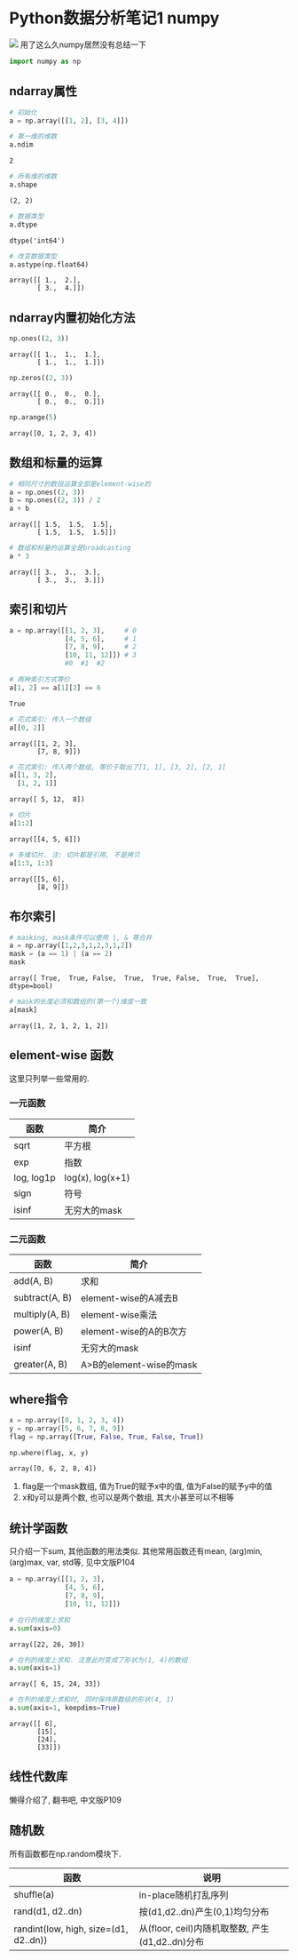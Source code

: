 # Python数据分析笔记1 numpy


![](https://my-imgshare.oss-cn-shenzhen.aliyuncs.com/56167711_p0.jpg)
用了这么久numpy居然没有总结一下
<!--more-->



```python
import numpy as np
```

## ndarray属性


```python
# 初始化
a = np.array([[1, 2], [3, 4]])
```


```python
# 第一维的维数
a.ndim
```




    2




```python
# 所有维的维数
a.shape
```




    (2, 2)




```python
# 数据类型
a.dtype
```




    dtype('int64')




```python
# 改变数据类型
a.astype(np.float64)
```




    array([[ 1.,  2.],
           [ 3.,  4.]])



## ndarray内置初始化方法


```python
np.ones((2, 3))
```




    array([[ 1.,  1.,  1.],
           [ 1.,  1.,  1.]])




```python
np.zeros((2, 3))
```




    array([[ 0.,  0.,  0.],
           [ 0.,  0.,  0.]])




```python
np.arange(5)
```




    array([0, 1, 2, 3, 4])



## 数组和标量的运算


```python
# 相同尺寸的数组运算全部是element-wise的
a = np.ones((2, 3))
b = np.ones((2, 3)) / 2
a + b
```




    array([[ 1.5,  1.5,  1.5],
           [ 1.5,  1.5,  1.5]])




```python
# 数组和标量的运算全是broadcasting
a * 3
```




    array([[ 3.,  3.,  3.],
           [ 3.,  3.,  3.]])



## 索引和切片


```python
a = np.array([[1, 2, 3],     # 0
              [4, 5, 6],     # 1
              [7, 8, 9],     # 2
              [10, 11, 12]]) # 3
              #0  #1  #2
```


```python
# 两种索引方式等价
a[1, 2] == a[1][2] == 6
```




    True




```python
# 花式索引: 传入一个数组
a[[0, 2]]
```




    array([[1, 2, 3],
           [7, 8, 9]])




```python
# 花式索引: 传入两个数组, 等价于取出了[1, 1], [3, 2], [2, 1]
a[[1, 3, 2], 
  [1, 2, 1]]
```




    array([ 5, 12,  8])




```python
# 切片
a[1:2]
```




    array([[4, 5, 6]])




```python
# 多维切片. 注: 切片都是引用, 不是拷贝
a[1:3, 1:3]
```




    array([[5, 6],
           [8, 9]])



## 布尔索引


```python
# masking, mask条件可以使用 |, & 等合并
a = np.array([1,2,3,1,2,3,1,2])
mask = (a == 1) | (a == 2)
mask
```




    array([ True,  True, False,  True,  True, False,  True,  True], dtype=bool)




```python
# mask的长度必须和数组的(第一个)维度一致
a[mask]
```




    array([1, 2, 1, 2, 1, 2])



## element-wise 函数

这里只列举一些常用的.
### 一元函数

|函数|简介|
|-|-|
|sqrt|平方根|
|exp|指数|
|log, log1p|log(x), log(x+1)|
|sign|符号|
|isinf|无穷大的mask|

### 二元函数

|函数|简介|
|-|-|
|add(A, B)|求和|
|subtract(A, B)|element-wise的A减去B|
|multiply(A, B)|element-wise乘法|
|power(A, B)|element-wise的A的B次方|
|isinf|无穷大的mask|
|greater(A, B)|A>B的element-wise的mask|

## where指令


```python
x = np.array([0, 1, 2, 3, 4])
y = np.array([5, 6, 7, 8, 9])
flag = np.array([True, False, True, False, True])
```


```python
np.where(flag, x, y)
```




    array([0, 6, 2, 8, 4])



1. flag是一个mask数组, 值为True的赋予x中的值, 值为False的赋予y中的值
2. x和y可以是两个数, 也可以是两个数组, 其大小甚至可以不相等

## 统计学函数

只介绍一下sum, 其他函数的用法类似.
其他常用函数还有mean, (arg)min, (arg)max, var, std等, 见中文版P104


```python
a = np.array([[1, 2, 3],
              [4, 5, 6],
              [7, 8, 9],
              [10, 11, 12]])
```


```python
# 在行的维度上求和
a.sum(axis=0)
```




    array([22, 26, 30])




```python
# 在列的维度上求和. 注意此时变成了形状为(1, 4)的数组
a.sum(axis=1)
```




    array([ 6, 15, 24, 33])




```python
# 在列的维度上求和时, 同时保持原数组的形状(4, 1)
a.sum(axis=1, keepdims=True)
```




    array([[ 6],
           [15],
           [24],
           [33]])



## 线性代数库
懒得介绍了, 翻书吧, 中文版P109

## 随机数
所有函数都在np.random模块下.

|函数|说明|
|-|-|
|shuffle(a)|in-place随机打乱序列|
|rand(d1, d2..dn)|按(d1,d2..dn)产生(0,1)均匀分布|
|randint(low, high, size=(d1, d2..dn))|从(floor, ceil)内随机取整数, 产生(d1,d2..dn)分布|


```python

```

